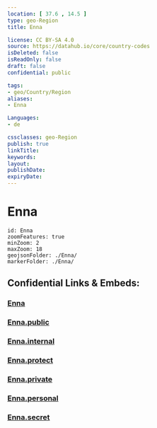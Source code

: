 ```yaml
---
location: [ 37.6 , 14.5 ] 
type: geo-Region
title: Enna

license: CC BY-SA 4.0
source: https://datahub.io/core/country-codes
isDeleted: false
isReadOnly: false
draft: false
confidential: public

tags:
- geo/Country/Region
aliases:
- Enna

Languages:
- de

cssclasses: geo-Region
publish: true
linkTitle: 
keywords: 
layout: 
publishDate: 
expiryDate: 
---
```


# Enna

```leaflet
id: Enna
zoomFeatures: true 
minZoom: 2 
maxZoom: 18
geojsonFolder: ./Enna/
markerFolder: ./Enna/
```


## Confidential Links & Embeds: 

### [Enna](/_Standards/Earth/Continent/Europe/Europe~South/Italy/regions~Italy/Sicily/Enna.md) 

### [Enna.public](/_public/Earth/Continent/Europe/Europe~South/Italy/regions~Italy/Sicily/Enna.public.md) 

### [Enna.internal](/_internal/Earth/Continent/Europe/Europe~South/Italy/regions~Italy/Sicily/Enna.internal.md) 

### [Enna.protect](/_protect/Earth/Continent/Europe/Europe~South/Italy/regions~Italy/Sicily/Enna.protect.md) 

### [Enna.private](/_private/Earth/Continent/Europe/Europe~South/Italy/regions~Italy/Sicily/Enna.private.md) 

### [Enna.personal](/_personal/Earth/Continent/Europe/Europe~South/Italy/regions~Italy/Sicily/Enna.personal.md) 

### [Enna.secret](/_secret/Earth/Continent/Europe/Europe~South/Italy/regions~Italy/Sicily/Enna.secret.md)

